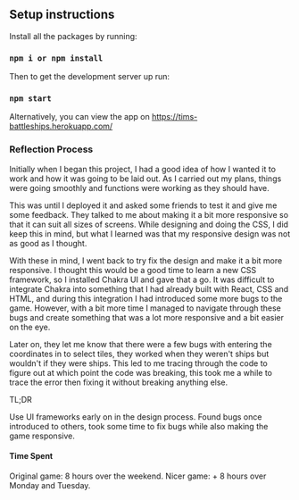 ## Setup instructions 

Install all the packages by running: 

### `npm i or npm install`

Then to get the development server up run: 

### `npm start`

Alternatively, you can view the app on https://tims-battleships.herokuapp.com/


### Reflection Process

Initially when I began this project, I had a good idea of how I wanted it to work and how it was going to be laid out. 
As I carried out my plans, things were going smoothly and functions were working as they should have. 

This was until I deployed it and asked some friends to test it and give me some feedback. They talked to me about making it a bit more responsive so that it can suit all sizes of screens. 
While designing and doing the CSS, I did keep this in mind, but what I learned was that my responsive design was not as good as I thought.  

With these in mind, I went back to try fix the design and make it a bit more responsive. I thought this would be a good time to learn a new CSS framework, so I installed Chakra UI and gave that a go. It was difficult to integrate Chakra into something that I had already built with React, CSS and HTML, and during this integration I had introduced some more bugs to the game. 
However, with a bit more time I managed to navigate through these bugs and create something that was a lot more responsive and a bit easier on the eye. 


Later on, they let me know that there were a few bugs with entering the coordinates in to select tiles, they worked when they weren't ships but wouldn't if they were ships. 
This led to me tracing through the code to figure out at which point the code was breaking, this took me a while to trace the error then fixing it without breaking anything else. 

TL;DR 

Use UI frameworks early on in the design process. 
Found bugs once introduced to others, took some time to fix bugs while also making the game responsive. 

#### Time Spent

Original game: 8 hours over the weekend. 
Nicer game: + 8 hours over Monday and Tuesday. 
